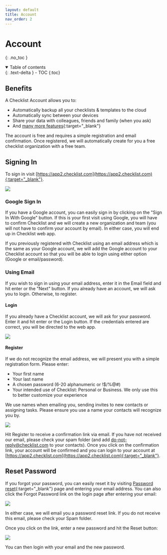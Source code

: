 ```yaml
---
layout: default
title: Account
nav_order: 2
---
```

# Account
{: .no_toc }


<details open markdown="block">
  <summary>
    Table of contents
  </summary>
  {: .text-delta }
- TOC
{:toc}
</details>

## Benefits
A Checklist Account allows you to:
* Automatically backup all your checklists & templates to the cloud
* Automatically sync between your devices
* Share your data with colleagues, friends and family (when you ask)
* And [many more features](https://checklist.com/features){:target="_blank"}

The account is free and requires a simple registration and email confirmation. Once registered, we will automatically create for you a free checklist organization with a free team. 

## Signing In
To sign in visit [https://app2.checklist.com](https://app2.checklist.com){:target="_blank"}.

![](/assets/images/account/signin.png)

### Google Sign In
If you have a Google account, you can easily sign in by clicking on the "Sign In With Google" button. If this is your first visit using Google, you will have to confirm Checklist and we will create a new organization and team (you will not have to confirm your account by email). In either case, you will end up in Checklist web app.

If you previously registered with Checklist using an email address which is the same as your Google account, we will add the Google account to your Checklist account so that you will be able to login using either option (Google or email/password).

### Using Email
If you wish to sign in using your email address, enter it in the Email field and hit enter or the "Next" button. If you already have an account, we will ask you to login. Otherwise, to register.

#### Login
If you already have a Checklist account, we will ask for your password. Enter it and hit enter or the Login button. If the credentials entered are correct, you will be directed to the web app.

![](/assets/images/account/login.png)

#### Register
If we do not recognize the email address, we will present you with a simple registration form. Please enter:
* Your first name
* Your last name
* A chosen password (6-20 alphanumeric or !$/%@#)
* Your intended use of Checklist: Personal or Business. We only use this to better customize your experience

We use names when emailing you, sending invites to new contacts or assigning tasks. Please ensure you use a name your contacts will recognize you by.

![](/assets/images/account/login.png)

Hit Register to receive a confirmation link via email. If you have not received our email, please check your spam folder (and add do-not-reply@checklist.com to your contacts). Once you click on the confirmation link, your account will be confirmed and you can login to your account at [https://app2.checklist.com](https://app2.checklist.com){:target="_blank"}.

## Reset Password
If you forgot your password, you can easily reset it by visiting [Password reset](https://app2.checklist.com/password-forgotten){:target="_blank"} page and entering your email address. You can also click the Forgot Password link on the login page after entering your email:

![](/assets/images/account/login-forgot-password.png)

In either case, we will email you a password reset link. If you do not receive this email, please check your Spam folder.

Once you click on the link, enter a new password and hit the Reset button:

![](/assets/images/account/password-reset.png)

You can then login with your email and the new password.